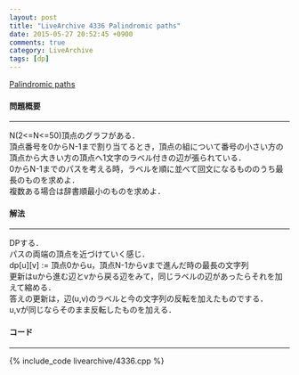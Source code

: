 ```yaml
---
layout: post
title: "LiveArchive 4336 Palindromic paths"
date: 2015-05-27 20:52:45 +0900
comments: true
category: LiveArchive
tags: [dp]
---
```


[Palindromic paths](https://icpcarchive.ecs.baylor.edu/index.php?option=com_onlinejudge&Itemid=8&category=307&page=show_problem&problem=2337)

#### 問題概要

****

N(2<=N<=50)頂点のグラフがある．  
頂点番号を0からN-1まで割り当てるとき，頂点の組について番号の小さい方の頂点から大きい方の頂点へ1文字のラベル付きの辺が張られている．  
0からN-1までのパスを考える時，ラベルを順に並べて回文になるもののうち最長のものを求めよ．  
複数ある場合は辞書順最小のものを求めよ．

#### 解法

****

DPする．  
パスの両端の頂点を近づけていく感じ．  
dp\[u\]\[v\] := 頂点0からu，頂点N-1からvまで進んだ時の最長の文字列  
更新はuから進む辺とvから戻る辺をみて，同じラベルの辺があったらそれを加えて縮める．  
答えの更新は，辺(u,v)のラベルと今の文字列の反転を加えたものでする．  
u,vが同じならそのまま反転したものを加える．

#### コード

****

{% include_code livearchive/4336.cpp %}
